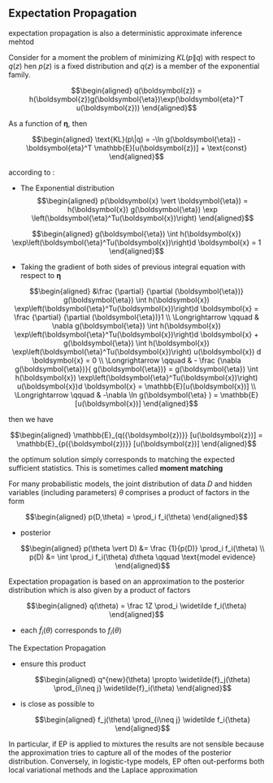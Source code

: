

## Expectation Propagation

expectation propagation is also a deterministic approximate inference mehtod

Consider for a moment the problem of minimizing $KL(p\|q)$ with respect to $q(z)$ hen $p(z)$ is a fixed distribution and $q(z)$ is a member of the exponential family.

$$\begin{aligned} q(\boldsymbol{z}) = h(\boldsymbol{z})g(\boldsymbol{\eta})\exp(\boldsymbol{eta}^T u(\boldsymbol{z})) \end{aligned}$$

As a function of $\boldsymbol{\eta}$, then

$$\begin{aligned} \text{KL}(p\|q) = -\ln g(\boldsymbol{\eta}) - \boldsymbol{eta}^T \mathbb{E}[u(\boldsymbol{z})] + \text{const} \end{aligned}$$

according to :

- The Exponential distribution
$$\begin{aligned} p(\boldsymbol{x} \vert \boldsymbol{\eta}) = h(\boldsymbol{x}) g(\boldsymbol{\eta}) \exp \left(\boldsymbol{\eta}^Tu(\boldsymbol{x})\right) \end{aligned}$$

$$\begin{aligned} g(\boldsymbol{\eta}) \int h(\boldsymbol{x})  \exp\left(\boldsymbol{\eta}^Tu(\boldsymbol{x})\right)d \boldsymbol{x} = 1  \end{aligned}$$

- Taking the gradient of both sides of previous integral equation with respect to $\boldsymbol{\eta}$

$$\begin{aligned}  &\frac {\partial} {\partial (\boldsymbol{\eta})}   g(\boldsymbol{\eta}) \int h(\boldsymbol{x})  \exp\left(\boldsymbol{\eta}^Tu(\boldsymbol{x})\right)d \boldsymbol{x} = \frac {\partial} {\partial (\boldsymbol{\eta})}1 \\ \Longrightarrow   \qquad & \nabla g(\boldsymbol{\eta}) \int h(\boldsymbol{x})  \exp\left(\boldsymbol{\eta}^Tu(\boldsymbol{x})\right)d \boldsymbol{x} + g(\boldsymbol{\eta}) \int h(\boldsymbol{x})  \exp\left(\boldsymbol{\eta}^Tu(\boldsymbol{x})\right) u(\boldsymbol{x}) d \boldsymbol{x} = 0 \\ \Longrightarrow \qquad & - \frac {\nabla  g(\boldsymbol{\eta})}{ g(\boldsymbol{\eta})} =  g(\boldsymbol{\eta}) \int h(\boldsymbol{x})  \exp\left(\boldsymbol{\eta}^Tu(\boldsymbol{x})\right) u(\boldsymbol{x})d \boldsymbol{x} = \mathbb{E}[u(\boldsymbol{x})] \\ \Longrightarrow \qquad & -\nabla \ln g(\boldsymbol{\eta} ) =   \mathbb{E}[u(\boldsymbol{x})] \end{aligned}$$

then we have

$$\begin{aligned} \mathbb{E}_{q({\boldsymbol{z})}} [u(\boldsymbol{z})] = \mathbb{E}_{p({\boldsymbol{z})}} [u(\boldsymbol{z})]  \end{aligned}$$

the optimum solution simply corresponds to matching the expected sufficient statistics. This is sometimes called **moment matching**

For many probabilistic models, the joint distribution of data $D$ and hidden variables (including parameters) $\theta$ comprises a product of factors in the form

$$\begin{aligned} p(D,\theta) = \prod_i f_i(\theta) \end{aligned}$$

- posterior

    $$\begin{aligned} p(\theta \vert D) &= \frac {1}{p(D)} \prod_i f_i(\theta) \\ p(D) &= \int \prod_i f_i(\theta) d\theta \qquad \text{model evidence} \end{aligned}$$


Expectation propagation is based on an approximation to the posterior distribution which is also given by a product of factors

$$\begin{aligned} q(\theta) = \frac 1Z \prod_i \widetilde f_i(\theta) \end{aligned}$$

- each $\widetilde f_i(\theta)$ corresponds to $f_i(\theta)$

The Expectation Propagation

- ensure this product

    $$\begin{aligned} q^{new}(\theta) \propto \widetilde{f}_j(\theta) \prod_{i\neq j} \widetilde{f}_i(\theta) \end{aligned}$$

- is close as possible to 

    $$\begin{aligned} f_j(\theta) \prod_{i\neq j} \widetilde f_i{\theta} \end{aligned}$$


In particular, if EP is applied to mixtures the results are not sensible because the approximation tries to capture all of the modes of the posterior distribution. Conversely, in logistic-type models, EP often out-performs both local variational methods and the Laplace approximation


